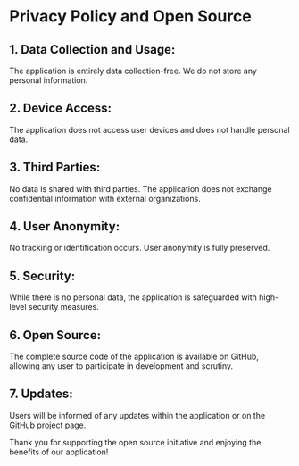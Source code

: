 # Privacy Policy and Open Source

## 1. Data Collection and Usage:
The application is entirely data collection-free. We do not store any personal information.

## 2. Device Access:
The application does not access user devices and does not handle personal data.

## 3. Third Parties:
No data is shared with third parties. The application does not exchange confidential information with external organizations.

## 4. User Anonymity:
No tracking or identification occurs. User anonymity is fully preserved.

## 5. Security:
While there is no personal data, the application is safeguarded with high-level security measures.

## 6. Open Source:
The complete source code of the application is available on GitHub, allowing any user to participate in development and scrutiny.

## 7. Updates:
Users will be informed of any updates within the application or on the GitHub project page.

Thank you for supporting the open source initiative and enjoying the benefits of our application!
